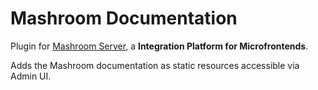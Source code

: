 
# Mashroom Documentation

Plugin for [Mashroom Server](https://www.mashroom-server.com), a **Integration Platform for Microfrontends**. 

Adds the Mashroom documentation as static resources accessible via Admin UI.
